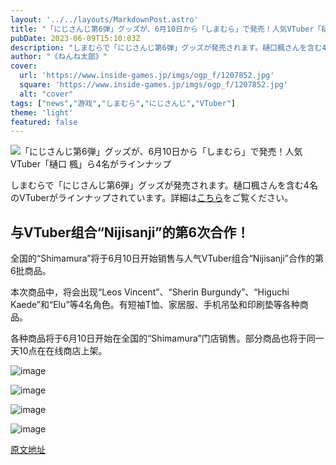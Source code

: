 ```yaml
---
layout: '../../layouts/MarkdownPost.astro'
title: "「にじさんじ第6弾」グッズが、6月10日から「しまむら」で発売！人気VTuber「樋口 楓」ら4名がラインナップ"
pubDate: 2023-06-09T15:10:03Z
description: "しまむらで「にじさんじ第6弾」グッズが発売されます。樋口楓さんを含む4名のVTuberがラインナップされています。"
author: "《ねんね太郎》"
cover:
  url: 'https://www.inside-games.jp/imgs/ogp_f/1207852.jpg'
  square: 'https://www.inside-games.jp/imgs/ogp_f/1207852.jpg'
  alt: "cover"
tags: ["news","游戏","しまむら","にじさんじ","VTuber"]
theme: 'light'
featured: false
---
```


![「にじさんじ第6弾」グッズが、6月10日から「しまむら」で発売！人気VTuber「樋口 楓」ら4名がラインナップ](https://www.inside-games.jp/imgs/ogp_f/1207852.jpg)

しまむらで「にじさんじ第6弾」グッズが発売されます。樋口楓さんを含む4名のVTuberがラインナップされています。詳細は<a href="https://www.inside-games.jp/article/2023/06/10/146468.html">こちら</a>をご覧ください。

## 与VTuber组合“Nijisanji”的第6次合作！

全国的“Shimamura”将于6月10日开始销售与人气VTuber组合“Nijisanji”合作的第6批商品。

本次商品中，将会出现“Leos Vincent”、“Sherin Burgundy”、“Higuchi Kaede”和“Elu”等4名角色。有短袖T恤、家居服、手机吊坠和印刷垫等各种商品。

各种商品将于6月10日开始在全国的“Shimamura”门店销售。部分商品也将于同一天10点在在线商店上架。

![image](https://www.inside-games.jp/imgs/zoom/1207852.jpg)

![image](https://www.inside-games.jp/imgs/zoom/1207853.jpg)

![image](https://www.inside-games.jp/imgs/zoom/1207851.jpg)

![image](https://www.inside-games.jp/imgs/zoom/1207850.jpg)

  [原文地址](https://www.inside-games.jp/article/2023/06/10/146468.html)